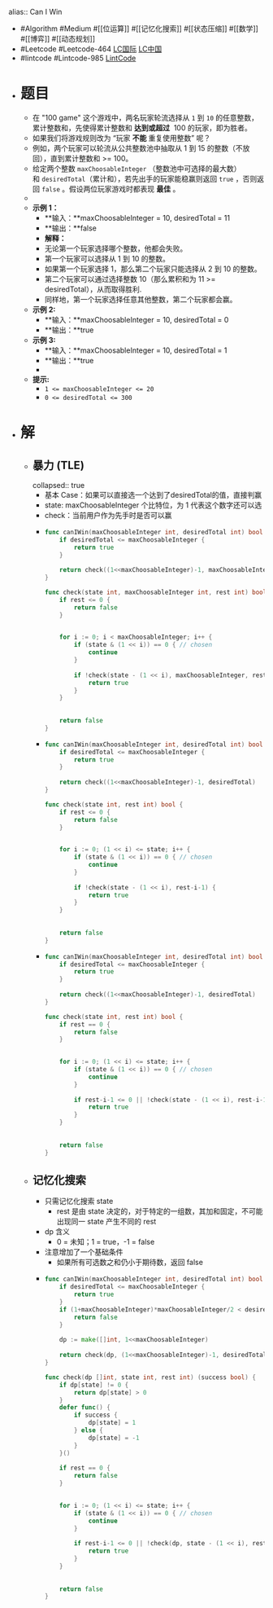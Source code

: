alias:: Can I Win

- #Algorithm #Medium #[[位运算]] #[[记忆化搜索]] #[[状态压缩]] #[[数学]] #[[博弈]] #[[动态规划]]
- #Leetcode #Leetcode-464 [LC国际](https://leetcode.com/problems/can-i-win/) [LC中国](https://leetcode.cn/problems/can-i-win/)
- #lintcode #Lintcode-985 [LintCode](https://www.lintcode.com/problem/985/)
- # 题目
	- 在 "100 game" 这个游戏中，两名玩家轮流选择从 `1` 到 `10` 的任意整数，累计整数和，先使得累计整数和 **达到或超过**  100 的玩家，即为胜者。
	- 如果我们将游戏规则改为 “玩家 **不能** 重复使用整数” 呢？
	- 例如，两个玩家可以轮流从公共整数池中抽取从 1 到 15 的整数（不放回），直到累计整数和 >= 100。
	- 给定两个整数 `maxChoosableInteger` （整数池中可选择的最大数）和 `desiredTotal`（累计和），若先出手的玩家能稳赢则返回 `true` ，否则返回 `false` 。假设两位玩家游戏时都表现 **最佳** 。
	-
	- **示例 1：**
		- **输入：**maxChoosableInteger = 10, desiredTotal = 11
		- **输出：**false
		- **解释：**
		- 无论第一个玩家选择哪个整数，他都会失败。
		- 第一个玩家可以选择从 1 到 10 的整数。
		- 如果第一个玩家选择 1，那么第二个玩家只能选择从 2 到 10 的整数。
		- 第二个玩家可以通过选择整数 10（那么累积和为 11 >= desiredTotal），从而取得胜利.
		- 同样地，第一个玩家选择任意其他整数，第二个玩家都会赢。
	- **示例 2:**
		- **输入：**maxChoosableInteger = 10, desiredTotal = 0
		- **输出：**true
	- **示例 3:**
		- **输入：**maxChoosableInteger = 10, desiredTotal = 1
		- **输出：**true
		-
	- **提示:**
		- `1 <= maxChoosableInteger <= 20`
		- `0 <= desiredTotal <= 300`
- # 解
	- ## 暴力 (TLE)
	  collapsed:: true
		- 基本 Case：如果可以直接选一个达到了desiredTotal的值，直接判赢
		- state: maxChoosableInteger 个比特位，为 1 代表这个数字还可以选
		- check：当前用户作为先手时是否可以赢
		- ```go
		  func canIWin(maxChoosableInteger int, desiredTotal int) bool {
		      if desiredTotal <= maxChoosableInteger {
		          return true
		      }
		      
		      return check((1<<maxChoosableInteger)-1, maxChoosableInteger, desiredTotal)
		  }
		  
		  func check(state int, maxChoosableInteger int, rest int) bool {
		      if rest <= 0 {
		          return false
		      }
		  
		      
		      for i := 0; i < maxChoosableInteger; i++ {
		          if (state & (1 << i)) == 0 { // chosen
		              continue 
		          }
		          
		          if !check(state - (1 << i), maxChoosableInteger, rest-i-1) {
		              return true
		          }
		      }
		      
		      
		      return false
		  }
		  ```
		- ```go
		  func canIWin(maxChoosableInteger int, desiredTotal int) bool {
		      if desiredTotal <= maxChoosableInteger {
		          return true
		      }
		      
		      return check((1<<maxChoosableInteger)-1, desiredTotal)
		  }
		  
		  func check(state int, rest int) bool {
		      if rest <= 0 {
		          return false
		      }
		  
		      
		      for i := 0; (1 << i) <= state; i++ {
		          if (state & (1 << i)) == 0 { // chosen
		              continue 
		          }
		          
		          if !check(state - (1 << i), rest-i-1) {
		              return true
		          }
		      }
		      
		      
		      return false
		  }
		  
		  ```
		- ```go
		  func canIWin(maxChoosableInteger int, desiredTotal int) bool {
		      if desiredTotal <= maxChoosableInteger {
		          return true
		      }
		      
		      return check((1<<maxChoosableInteger)-1, desiredTotal)
		  }
		  
		  func check(state int, rest int) bool {
		      if rest == 0 {
		          return false
		      }
		  
		      
		      for i := 0; (1 << i) <= state; i++ {
		          if (state & (1 << i)) == 0 { // chosen
		              continue 
		          }
		          
		          if rest-i-1 <= 0 || !check(state - (1 << i), rest-i-1) {
		              return true
		          }
		      }
		      
		      
		      return false
		  }
		  
		  ```
	- ## 记忆化搜索
		- 只需记忆化搜索 state
			- rest 是由 state 决定的，对于特定的一组数，其加和固定，不可能出现同一 state 产生不同的 rest
		- dp 含义
			- 0 = 未知；1 = true，-1 = false
		- 注意增加了一个基础条件
			- 如果所有可选数之和仍小于期待数，返回 false
		- ```go
		  func canIWin(maxChoosableInteger int, desiredTotal int) bool {
		      if desiredTotal <= maxChoosableInteger {
		          return true
		      }
		      if (1+maxChoosableInteger)*maxChoosableInteger/2 < desiredTotal {
		          return false
		      }
		      
		      dp := make([]int, 1<<maxChoosableInteger)
		      
		      return check(dp, (1<<maxChoosableInteger)-1, desiredTotal)
		  }
		  
		  func check(dp []int, state int, rest int) (success bool) {
		      if dp[state] != 0 {
		          return dp[state] > 0
		      }
		      defer func() {
		          if success {
		              dp[state] = 1
		          } else {
		              dp[state] = -1
		          }
		      }()
		      
		      if rest == 0 {
		          return false
		      }
		  
		      
		      for i := 0; (1 << i) <= state; i++ {
		          if (state & (1 << i)) == 0 { // chosen
		              continue 
		          }
		          
		          if rest-i-1 <= 0 || !check(dp, state - (1 << i), rest-i-1) {
		              return true
		          }
		      }
		      
		      
		      return false
		  }
		  
		  ```